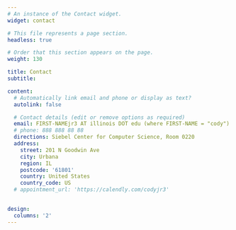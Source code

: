 ```yaml
---
# An instance of the Contact widget.
widget: contact

# This file represents a page section.
headless: true

# Order that this section appears on the page.
weight: 130

title: Contact
subtitle:

content:
  # Automatically link email and phone or display as text?
  autolink: false

  # Contact details (edit or remove options as required)
  email: FIRST-NAMEjr3 AT illinois DOT edu (where FIRST-NAME = "cody")
  # phone: 888 888 88 88
  directions: Siebel Center for Computer Science, Room 0220
  address:
    street: 201 N Goodwin Ave
    city: Urbana
    region: IL
    postcode: '61801'
    country: United States
    country_code: US
  # appointment_url: 'https://calendly.com/codyjr3'
  

design:
  columns: '2'
---
```

